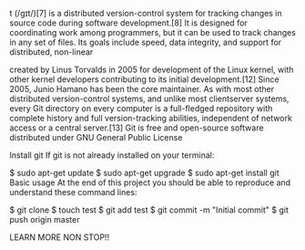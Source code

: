 t (/ɡɪt/)[7] is a distributed version-control system for tracking changes in source code during software development.[8] It is designed for coordinating work among programmers, but it can be used to track changes in any set of files. Its goals include speed, data integrity, and support for distributed, non-linear

 created by Linus Torvalds in 2005 for development of the Linux kernel, with other kernel developers contributing to its initial development.[12] Since 2005, Junio Hamano has been the core maintainer. As with most other distributed version-control systems, and unlike most clientserver systems, every Git directory on every computer is a full-fledged repository with complete history and full version-tracking abilities, independent of network access or a central server.[13] Git is free and open-source software distributed under GNU General Public License

Install git
If git is not already installed on your terminal:

$ sudo apt-get update
$ sudo apt-get upgrade
$ sudo apt-get install git
Basic usage
At the end of this project you should be able to reproduce and understand these command lines:

$ git clone <repo>
$ touch test
$ git add test
$ git commit -m "Initial commit"
$ git push origin master

LEARN MORE NON STOP!!
